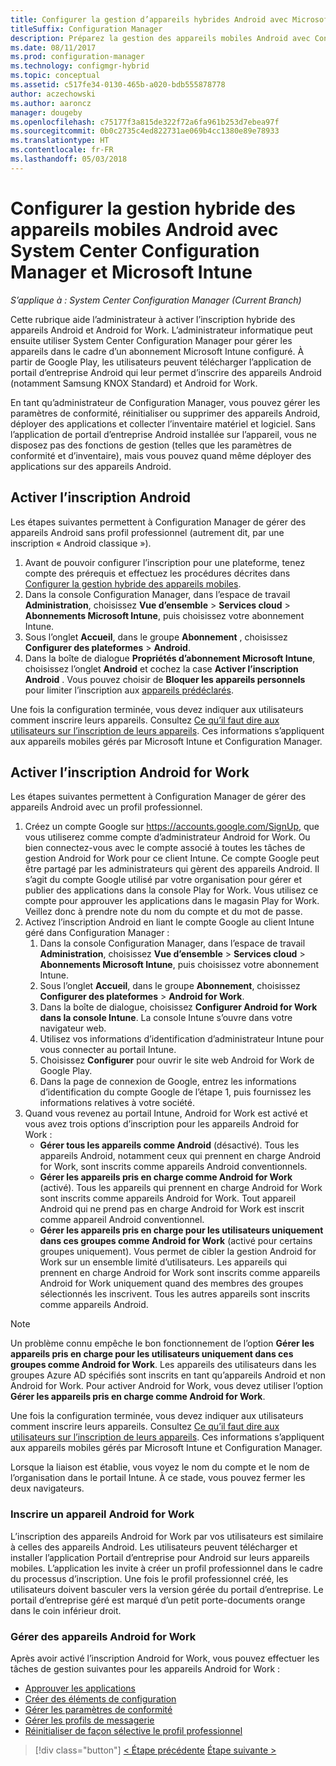 ```yaml
---
title: Configurer la gestion d’appareils hybrides Android avec Microsoft Intune
titleSuffix: Configuration Manager
description: Préparez la gestion des appareils mobiles Android avec Configuration Manager et Intune.
ms.date: 08/11/2017
ms.prod: configuration-manager
ms.technology: configmgr-hybrid
ms.topic: conceptual
ms.assetid: c517fe34-0130-465b-a020-bdb555878778
author: aczechowski
ms.author: aaroncz
manager: dougeby
ms.openlocfilehash: c75177f3a815de322f72a6fa961b253d7ebea97f
ms.sourcegitcommit: 0b0c2735c4ed822731ae069b4cc1380e89e78933
ms.translationtype: HT
ms.contentlocale: fr-FR
ms.lasthandoff: 05/03/2018
---
```

# <a name="set-up-android-hybrid-device-management-with-system-center-configuration-manager-and-microsoft-intune"></a>Configurer la gestion hybride des appareils mobiles Android avec System Center Configuration Manager et Microsoft Intune

*S’applique à : System Center Configuration Manager (Current Branch)*

Cette rubrique aide l’administrateur à activer l’inscription hybride des appareils Android et Android for Work. L’administrateur informatique peut ensuite utiliser System Center Configuration Manager pour gérer les appareils dans le cadre d’un abonnement Microsoft Intune configuré. À partir de Google Play, les utilisateurs peuvent télécharger l’application de portail d’entreprise Android qui leur permet d’inscrire des appareils Android (notamment Samsung KNOX Standard) et Android for Work.

En tant qu’administrateur de Configuration Manager, vous pouvez gérer les paramètres de conformité, réinitialiser ou supprimer des appareils Android, déployer des applications et collecter l’inventaire matériel et logiciel. Sans l’application de portail d’entreprise Android installée sur l’appareil, vous ne disposez pas des fonctions de gestion (telles que les paramètres de conformité et d’inventaire), mais vous pouvez quand même déployer des applications sur des appareils Android.  

## <a name="enable-android-enrollment"></a>Activer l’inscription Android  
Les étapes suivantes permettent à Configuration Manager de gérer des appareils Android sans profil professionnel (autrement dit, par une inscription « Android classique »).

1. Avant de pouvoir configurer l’inscription pour une plateforme, tenez compte des prérequis et effectuez les procédures décrites dans [Configurer la gestion hybride des appareils mobiles](setup-hybrid-mdm.md).  
2. Dans la console Configuration Manager, dans l’espace de travail **Administration**, choisissez **Vue d’ensemble** > **Services cloud** > **Abonnements Microsoft Intune**, puis choisissez votre abonnement Intune.  
3. Sous l’onglet **Accueil**, dans le groupe **Abonnement** , choisissez **Configurer des plateformes** > **Android**.  
4. Dans la boîte de dialogue **Propriétés d’abonnement Microsoft Intune**, choisissez l’onglet **Android** et cochez la case **Activer l’inscription Android** . Vous pouvez choisir de **Bloquer les appareils personnels** pour limiter l’inscription aux [appareils prédéclarés](predeclare-devices-with-hardware-id.md).

 Une fois la configuration terminée, vous devez indiquer aux utilisateurs comment inscrire leurs appareils. Consultez [Ce qu’il faut dire aux utilisateurs sur l’inscription de leurs appareils](https://docs.microsoft.com/intune/end-user-educate). Ces informations s’appliquent aux appareils mobiles gérés par Microsoft Intune et Configuration Manager.

## <a name="enable-android-for-work-enrollment"></a>Activer l’inscription Android for Work
Les étapes suivantes permettent à Configuration Manager de gérer des appareils Android avec un profil professionnel.

1. Créez un compte Google sur https://accounts.google.com/SignUp, que vous utiliserez comme compte d’administrateur Android for Work. Ou bien connectez-vous avec le compte associé à toutes les tâches de gestion Android for Work pour ce client Intune. Ce compte Google peut être partagé par les administrateurs qui gèrent des appareils Android. Il s’agit du compte Google utilisé par votre organisation pour gérer et publier des applications dans la console Play for Work. Vous utilisez ce compte pour approuver les applications dans le magasin Play for Work. Veillez donc à prendre note du nom du compte et du mot de passe.
2. Activez l’inscription Android en liant le compte Google au client Intune géré dans Configuration Manager :
   1. Dans la console Configuration Manager, dans l’espace de travail **Administration**, choisissez **Vue d’ensemble** > **Services cloud** > **Abonnements Microsoft Intune**, puis choisissez votre abonnement Intune.
   2. Sous l’onglet **Accueil**, dans le groupe **Abonnement**, choisissez **Configurer des plateformes** > **Android for Work**.
   3. Dans la boîte de dialogue, choisissez **Configurer Android for Work dans la console Intune**. La console Intune s’ouvre dans votre navigateur web.
   4. Utilisez vos informations d’identification d’administrateur Intune pour vous connecter au portail Intune.
   5. Choisissez **Configurer** pour ouvrir le site web Android for Work de Google Play.
   6. Dans la page de connexion de Google, entrez les informations d’identification du compte Google de l’étape 1, puis fournissez les informations relatives à votre société.
3. Quand vous revenez au portail Intune, Android for Work est activé et vous avez trois options d’inscription pour les appareils Android for Work :
   - **Gérer tous les appareils comme Android** (désactivé). Tous les appareils Android, notamment ceux qui prennent en charge Android for Work, sont inscrits comme appareils Android conventionnels.
   - **Gérer les appareils pris en charge comme Android for Work** (activé). Tous les appareils qui prennent en charge Android for Work sont inscrits comme appareils Android for Work. Tout appareil Android qui ne prend pas en charge Android for Work est inscrit comme appareil Android conventionnel.
   - **Gérer les appareils pris en charge pour les utilisateurs uniquement dans ces groupes comme Android for Work** (activé pour certains groupes uniquement). Vous permet de cibler la gestion Android for Work sur un ensemble limité d’utilisateurs. Les appareils qui prennent en charge Android for Work sont inscrits comme appareils Android for Work uniquement quand des membres des groupes sélectionnés les inscrivent. Tous les autres appareils sont inscrits comme appareils Android.

> [!NOTE]
> Un problème connu empêche le bon fonctionnement de l’option **Gérer les appareils pris en charge pour les utilisateurs uniquement dans ces groupes comme Android for Work**. Les appareils des utilisateurs dans les groupes Azure AD spécifiés sont inscrits en tant qu’appareils Android et non Android for Work. Pour activer Android for Work, vous devez utiliser l’option **Gérer les appareils pris en charge comme Android for Work**.


Une fois la configuration terminée, vous devez indiquer aux utilisateurs comment inscrire leurs appareils. Consultez [Ce qu’il faut dire aux utilisateurs sur l’inscription de leurs appareils](https://docs.microsoft.com/intune/end-user-educate). Ces informations s’appliquent aux appareils mobiles gérés par Microsoft Intune et Configuration Manager.

Lorsque la liaison est établie, vous voyez le nom du compte et le nom de l’organisation dans le portail Intune. À ce stade, vous pouvez fermer les deux navigateurs.

### <a name="enroll-an-android-for-work-device"></a>Inscrire un appareil Android for Work
L’inscription des appareils Android for Work par vos utilisateurs est similaire à celles des appareils Android. Les utilisateurs peuvent télécharger et installer l’application Portail d’entreprise pour Android sur leurs appareils mobiles. L’application les invite à créer un profil professionnel dans le cadre du processus d’inscription. Une fois le profil professionnel créé, les utilisateurs doivent basculer vers la version gérée du portail d’entreprise. Le portail d’entreprise géré est marqué d’un petit porte-documents orange dans le coin inférieur droit.

### <a name="manage-android-for-work-devices"></a>Gérer des appareils Android for Work
Après avoir activé l’inscription Android for Work, vous pouvez effectuer les tâches de gestion suivantes pour les appareils Android for Work :
- [Approuver les applications](/sccm/mdm/deploy-use/creating-android-applications#approve-and-deploy-android-for-work-apps)
- [Créer des éléments de configuration](/sccm/mdm/deploy-use/create-configuration-items-for-android-for-work-devices-managed-without-the-client)
- [Gérer les paramètres de conformité](/sccm/mdm/deploy-use/create-configuration-items-for-android-for-work-devices-managed-without-the-client)
- [Gérer les profils de messagerie](/sccm/mdm/deploy-use/create-exchange-activesync-profiles)
- [Réinitialiser de façon sélective le profil professionnel](/sccm/mdm/deploy-use/wipe-lock-reset-devices#selective-wipe)

> [!div class="button"]
[< Étape précédente](create-service-connection-point.md) [Étape suivante >](set-up-additional-management.md)
